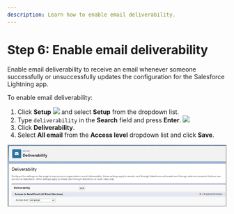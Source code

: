 ```yaml
---
description: Learn how to enable email deliverability.
---
```


# Step 6: Enable email deliverability

Enable email deliverability to receive an email whenever someone successfully or unsuccessfully updates the configuration for the Salesforce Lightning app.

To enable email deliverability:

1. Click **Setup** ![](https://firebasestorage.googleapis.com/v0/b/gitbook-28427.appspot.com/o/assets%2F-MNZuPvN3iGOwRD0PjQh%2F-MRVpVs09rYASugEWtJC%2F-MRVq1irwd-c0H3OoT9-%2FSetupIcon.png?alt=media\&token=bea1cdd1-a727-4d32-9800-3a2a8305e2dd) and select **Setup** from the dropdown list.
2. Type `deliverability` in the **Search** field and press **Enter**. ![](https://firebasestorage.googleapis.com/v0/b/gitbook-28427.appspot.com/o/assets%2F-MNZuPvN3iGOwRD0PjQh%2F-MRR4wAtSeJjBVJRioTg%2F-MRR5Z7\_FfSmt37v\_dLw%2FInstall%20DR%20B2B%20API%20Connector14.png?alt=media\&token=9f80d34b-9646-4277-ab50-dba3a2af6be7)​
3. Click **Deliverability**.
4. Select **All email** from the **Access level** dropdown list and click **Save**.&#x20;

![](<../.gitbook/assets/Install DR B2B API Connector15.png>)
